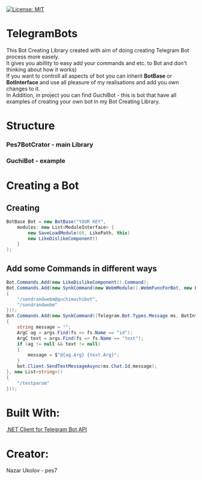[![License: MIT](https://img.shields.io/badge/License-MIT-yellow.svg)](https://github.com/pes7/TelegramBots/blob/master/LICENSE)
# TelegramBots
This Bot Creating Library created with aim of doing creating Telegram Bot process more easely.<br>
It gives you abillity to easy add your commands and etc. to Bot and don't thinking about how it works)<br>
If you want to controll all aspects of bot you can inherit <b>BotBase</b> or <b>BotInterface</b> and use all pleasure of my realisations and add you own changes to it.<br>
In Addition, in project you can find GuchiBot - this is bot that have all examples of creating your own bot in my Bot Creating Library.
# Structure
### Pes7BotCrator - main Library
### GuchiBot - example
# Creating a Bot
## Creating 
``` c#
BotBase Bot = new BotBase("YOUR KEY",
    modules: new List<ModuleInterface> {
        new SaveLoadModule(60, LikePath, this)
        new LikeDislikeComponent()
    }
);
```
## Add some Commands in different ways
``` c#
Bot.Commands.Add(new LikeDislikeComponent().Command);
Bot.Commands.Add(new SynkCommand(new WebmModule().WebmFuncForBot, new List<string>()
{
    "/sendrandwebm@guchimuchibot",
    "/sendrandwebm"
}));
Bot.Commands.Add(new SynkCommand((Telegram.Bot.Types.Message ms, BotInteface bot, List<ArgC> args)=>
{
    string message = "";
    ArgC ag = args.Find(fs => fs.Name == "id");
    ArgC text = args.Find(fs => fs.Name == "text");
    if (ag != null && text != null)
    {
        message = $"@{ag.Arg} {text.Arg}";
    }
    bot.Client.SendTextMessageAsync(ms.Chat.Id,message);
}, new List<string>()
{
    "/testparam"
}));
```
# Built With:
<a href = "https://github.com/TelegramBots/telegram.bot">.NET Client for Telegram Bot API</a>
# Creator:
Nazar Ukolov - pes7
